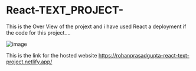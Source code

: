 # React-TEXT_PROJECT-

This is the Over View of the projext and i have used React a deployment if the code for this project....

![image](https://github.com/RohanPrasdGupta/React-TEXT_PROJECT-/assets/90445636/9165a908-20d8-47cb-a836-ad01808f71c4)


This is the link for the hosted website https://rohanprasadgupta-react-text-project.netlify.app/
